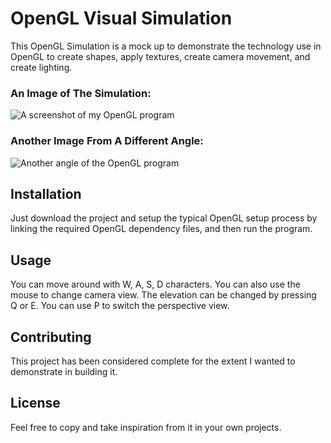 
# OpenGL Visual Simulation

This OpenGL Simulation is a mock up to demonstrate the technology use in OpenGL to create shapes, apply textures, create camera movement, and create lighting. 

### An Image of The Simulation:
![A screenshot of my OpenGL program](https://media.discordapp.net/attachments/755504752011378822/1222734060326223882/graphics-sim-1.png?ex=66174ad5&is=6604d5d5&hm=fa20c7876cd6559ba267c6f0e261c25eba1fbe45aae38d33c6d228f37310ab41&=&format=webp&quality=lossless&width=874&height=694)

### Another Image From A Different Angle:
![Another angle of the OpenGL program](https://media.discordapp.net/attachments/755504752011378822/1222734060716167249/graphics-sim-2.png?ex=66174ad5&is=6604d5d5&hm=9ed6a2178f4603698ba8d566c0ec45c80a2b76fc888eca91dcf95ece949a6e6c&=&format=webp&quality=lossless&width=865&height=695)
## Installation

Just download the project and setup the typical OpenGL setup process by linking the required OpenGL dependency files, and then run the program.


## Usage

You can move around with W, A, S, D characters. You can also use the mouse to change camera view. The elevation can be changed by pressing Q or E. You can use P to switch the perspective view.

## Contributing

This project has been considered complete for the extent I wanted to demonstrate in building it.

## License

Feel free to copy and take inspiration from it in your own projects. 
